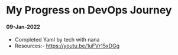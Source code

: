 # My Progress on DevOps Journey 

#### 09-Jan-2022
- Completed Yaml by tech with nana
- Resources:- https://youtu.be/1uFVr15xDGg
